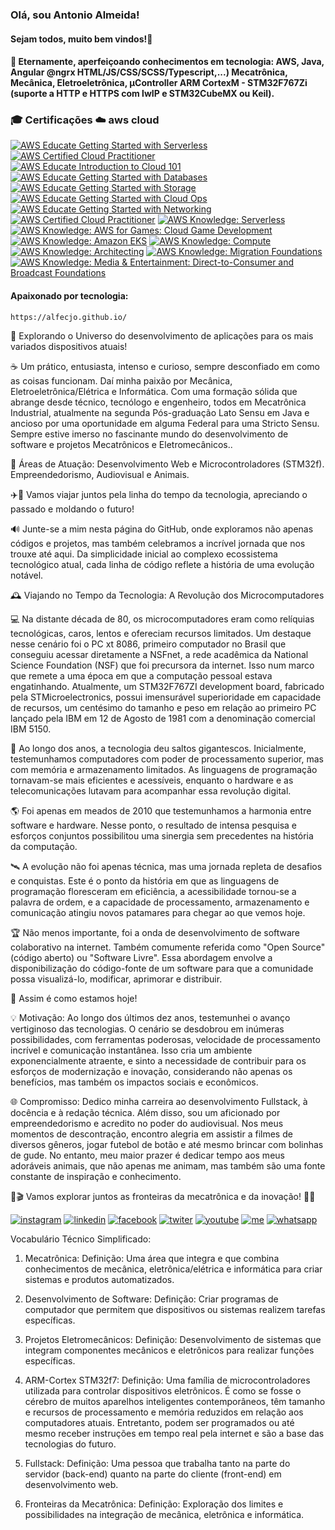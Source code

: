 ### Olá, sou Antonio Almeida!
####    Sejam todos, muito bem vindos!👋

<!--
**alfecjo/alfecjo** is a ✨ _special_ ✨ repository because its `README.md` (this file) appears on your GitHub profile.
https://dev.to/envoy_/150-badges-for-github-pnk
- 🌱 I’m currently learning ...
- 👯 I’m looking to collaborate on ...
- 🤔 I’m looking for help with ...
- 💬 Ask me about ...
- 📫 How to reach me: ...
- 😄 Pronouns: ...
- ⚡ Fun fact: ...
- 📫 alfecjo@hotmail.com
- 📫 alfecjo@gmail.com
- 📫 antonioalmeida@alunos.utfpr.edu.br
-->

#### 🔭 Eternamente, aperfeiçoando conhecimentos em tecnologia: AWS, Java, Angular @ngrx HTML/JS/CSS/SCSS/Typescript,...) Mecatrônica, Mecânica, Eletroeletrônica, µController ARM CortexM - STM32F767Zi (suporte a HTTP e HTTPS com lwIP e STM32CubeMX ou Keil).

### 🎓 Certificações ☁️ aws cloud

[![AWS Educate Getting Started with Serverless](https://images.credly.com/size/110x110/images/44e2c252-5d19-4574-9646-005f7225bf53/image.png)](https://www.credly.com/badges/78fcb09b-1a1d-44b6-85bb-114a7402193b "AWS Educate Getting Started with Serverless")
[![AWS Certified Cloud Practitioner](https://images.credly.com/size/110x110/images/629a2bb9-14a6-47b3-b17e-f1056b1404d0/image.png)](https://www.credly.com/badges/9b6d8643-c840-4057-89b2-5f4a280141f2 "AWS re/Start")
[![AWS Educate Introduction to Cloud 101](https://images.credly.com/size/110x110/images/8d67bbf4-128b-4141-b5f1-1bc61bbfbaa6/image.png)](https://www.credly.com/badges/e14ef976-f611-435e-9ffa-e95db7768b43 "AWS Educate Introduction to Cloud 101")
[![AWS Educate Getting Started with Databases](https://images.credly.com/size/110x110/images/6f135924-7645-4bd2-ab68-3bc0b49c7e27/image.png)](https://www.credly.com/badges/4b85ca74-95cf-446c-808d-ba9244108fe3 "AWS Educate Getting Started with Databases")
[![AWS Educate Getting Started with Storage](https://images.credly.com/size/110x110/images/5bf37709-4b69-4cdc-9edc-af7b3370d427/image.png)](https://www.credly.com/badges/7ca7bb54-b1bf-46b9-b103-586511496613 "AWS Educate Getting Started with Storage")
[![AWS Educate Getting Started with Cloud Ops](https://images.credly.com/size/110x110/images/01c3b0d4-a225-483b-a762-460473658c1a/image.png)](https://www.credly.com/badges/e9a4d5e3-9671-4465-8e49-d0960ad6d12c "AWS Educate Getting Started with Cloud Ops")
[![AWS Educate Getting Started with Networking](https://images.credly.com/size/110x110/images/979e42e2-1d32-4d21-97ea-53d991ea50fb/image.png)](https://www.credly.com/earner/earned/badge/64cdc956-0eb8-4349-89ff-2ef15844e15f "AWS Educate Getting Started with Networking")
[![AWS Certified Cloud Practitioner](https://images.credly.com/size/110x110/images/00634f82-b07f-4bbd-a6bb-53de397fc3a6/image.png)](https://www.credly.com/badges/c688a674-597d-49b5-9664-9d4bf2ed6e78 "AWS Certified Cloud Practitioner")
[![AWS Knowledge: Serverless](https://images.credly.com/size/110x110/images/e07c6cc4-b737-4d7e-8ce8-66b6b7a60367/image.png)](https://www.credly.com/badges/c2d9d52a-19e6-4d5c-87bb-d523a42dec0c "AWS Knowledge: Serverless")
[![AWS Knowledge: AWS for Games: Cloud Game Development](https://images.credly.com/size/110x110/images/1e1e332c-cbe5-4358-9491-748cc5c5d15f/image.png)](https://www.credly.com/earner/earned/badge/39633024-d150-4dc7-bbf5-7d560ac4d869 "AWS Knowledge: AWS for Games: Cloud Game Development")
[![AWS Knowledge: Amazon EKS](https://images.credly.com/size/110x110/images/9bcbde6d-1754-4617-9337-124f7b10a6c2/image.png)](https://www.credly.com/earner/earned/badge/fd90f7d6-485a-4915-a382-3686d76c5d39 "AWS Knowledge: Amazon EKS")
[![AWS Knowledge: Compute](https://images.credly.com/size/110x110/images/eba18772-5ecf-471b-b8af-dda79815b544/image.png)](https://www.credly.com/badges/717ac748-196e-4aa4-9632-01f6abae7813 "AWS Knowledge: Compute")
[![AWS Knowledge: Architecting](https://images.credly.com/size/110x110/images/519a6dba-f145-4c1a-85a2-1d173d6898d9/image.png)](https://www.credly.com/badges/22dc47fc-c3bc-4ec7-bae8-c50fa015b40d "AWS Knowledge: Architecting")
[![AWS Knowledge: Migration Foundations](https://images.credly.com/size/110x110/images/4163dc96-eec3-49c2-87b3-6a98172e160c/image.png)](https://www.credly.com/badges/1ef1bf0f-4cd8-4208-81fe-d64e9235213e "AWS Knowledge: Migration Foundations")
[![AWS Knowledge: Media & Entertainment: Direct-to-Consumer and Broadcast Foundations](https://images.credly.com/size/110x110/images/0c6f66be-4cd6-4d98-b132-a9a87dc6ecbe/image.png)]([https://www.credly.com/badges/1ef1bf0f-4cd8-4208-81fe-d64e9235213e](https://images.credly.com/size/340x340/images/0c6f66be-4cd6-4d98-b132-a9a87dc6ecbe/image.png) "AWS Knowledge: Media & Entertainment: Direct-to-Consumer and Broadcast Foundations")

#### Apaixonado por tecnologia:
   
    https://alfecjo.github.io/

🚀 Explorando o Universo do desenvolvimento de aplicações para os mais variados dispositivos atuais!

☕ Um prático, entusiasta, intenso e curioso, sempre desconfiado em como as coisas funcionam. Daí minha paixão por Mecânica, Eletroeletrônica/Elétrica e Informática. Com uma formação sólida que abrange desde técnico, tecnólogo e engenheiro, todos em Mecatrônica Industrial, atualmente na segunda Pós-graduação Lato Sensu em Java e ancioso por uma oportunidade em alguma Federal para uma Stricto Sensu. Sempre estive imerso no fascinante mundo do desenvolvimento de software e projetos Mecatrônicos e Eletromecânicos..

🔧 Áreas de Atuação:
Desenvolvimento Web e Microcontroladores (STM32f).
Empreendedorismo, Audiovisual e Animais.

✈️🗽 Vamos viajar juntos pela linha do tempo da tecnologia, apreciando o passado e moldando o futuro!

🔊 Junte-se a mim nesta página do GitHub, onde exploramos não apenas códigos e projetos, mas também celebramos a incrível jornada que nos trouxe até aqui. Da simplicidade inicial ao complexo ecossistema tecnológico atual, cada linha de código reflete a história de uma evolução notável.

🕰️ Viajando no Tempo da Tecnologia: A Revolução dos Microcomputadores

💻 Na distante década de 80, os microcomputadores eram como relíquias tecnológicas, caros, lentos e ofereciam recursos limitados. Um destaque nesse cenário foi o PC xt 8086, primeiro computador no Brasil que conseguiu acessar diretamente a NSFnet, a rede acadêmica da National Science Foundation (NSF) que foi precursora da internet. Isso num marco que remete a uma época em que a computação pessoal estava engatinhando. Atualmente, um STM32F767ZI development board, fabricado pela STMicroelectronics, possui imensurável superioridade em capacidade de recursos, um centésimo do tamanho e peso em relação ao primeiro PC lançado pela IBM em 12 de Agosto de 1981 com a denominação comercial IBM 5150.

💾 Ao longo dos anos, a tecnologia deu saltos gigantescos. Inicialmente, testemunhamos computadores com poder de processamento superior, mas com memória e armazenamento limitados. As linguagens de programação tornavam-se mais eficientes e acessíveis, enquanto o hardware e as telecomunicações lutavam para acompanhar essa revolução digital.

🌎 Foi apenas em meados de 2010 que testemunhamos a harmonia entre software e hardware. Nesse ponto, o resultado de intensa pesquisa e esforços conjuntos possibilitou uma sinergia sem precedentes na história da computação.

🛰️ A evolução não foi apenas técnica, mas uma jornada repleta de desafios e conquistas. Este é o ponto da história em que as linguagens de programação floresceram em eficiência, a acessibilidade tornou-se a palavra de ordem, e a capacidade de processamento, armazenamento e comunicação atingiu novos patamares para chegar ao que vemos hoje.

🏆 Não menos importante, foi a onda de desenvolvimento de software colaborativo na internet. Também comumente referida como "Open Source" (código aberto) ou "Software Livre". Essa abordagem envolve a disponibilização do código-fonte de um software para que a comunidade possa visualizá-lo, modificar, aprimorar e distribuir. 

👀 Assim é como estamos hoje!

💡 Motivação:
Ao longo dos últimos dez anos, testemunhei o avanço vertiginoso das tecnologias. O cenário se desdobrou em inúmeras possibilidades, com ferramentas poderosas, velocidade de processamento incrível e comunicação instantânea. Isso cria um ambiente exponencialmente atraente, e sinto a necessidade de contribuir para os esforços de modernização e inovação, considerando não apenas os benefícios, mas também os impactos sociais e econômicos.

🌐 Compromisso:
Dedico minha carreira ao desenvolvimento Fullstack, à docência e à redação técnica. Além disso, sou um aficionado por empreendedorismo e acredito no poder do audiovisual. Nos meus momentos de descontração, encontro alegria em assistir a filmes de diversos gêneros, jogar futebol de botão e até mesmo brincar com bolinhas de gude. No entanto, meu maior prazer é dedicar tempo aos meus adoráveis animais, que não apenas me animam, mas também são uma fonte constante de inspiração e conhecimento.

🥇🎬 Vamos explorar juntos as fronteiras da mecatrônica e da inovação! 🤖✨

<!-- <img  height="180em" src="https://github-readme-stats.vercel.app/api?username=alfecjo&show_icons=true&theme=great-gatsby&include_all_commits=true&count_private=true"/> 

<img align="right" height="180em" src="https://github-readme-stats.vercel.app/api/top-langs/?username=alfecjo&layout=compact&langs_count=16&theme=great-gatsby"/>
-->
[![instagram](https://img.shields.io/badge/Instagram-E4405F?style=for-the-badge&logo=instagram&logoColor=white)](https://www.instagram.com/invites/contact/?i=6t7s2k4yyafo&utm_content=21w0zon)
[![linkedin](https://img.shields.io/badge/LinkedIn-0077B5?style=for-the-badge&logo=linkedin&logoColor=white)](https://www.linkedin.com/in/antonio-almeida-79028910a)
[![facebook](https://img.shields.io/badge/Facebook-1877F2?style=for-the-badge&logo=facebook&logoColor=white)](https://www.facebook.com/alfecjo)
[![twiter](https://img.shields.io/badge/Twitter-1DA1F2?style=for-the-badge&logo=twitter&logoColor=white)](https://twitter.com/alfecjo)
[![youtube](https://img.shields.io/badge/YouTube-FF0000?style=for-the-badge&logo=youtube&logoColor=white)](https://www.youtube.com/@acthings)
[![me](https://img.shields.io/badge/website-000000?style=for-the-badge&logo=About.me&logoColor=white)](https://alfecjo.github.io/)
[![whatsapp](https://img.shields.io/badge/WhatsApp-25D366?style=for-the-badge&logo=whatsapp&logoColor=white)](https://api.whatsapp.com/send?phone=5511934130986&text=Oi%20Antonio)

Vocabulário Técnico Simplificado:
1. Mecatrônica:
Definição: Uma área que integra e que combina conhecimentos de mecânica, eletrônica/elétrica e informática para criar
sistemas e produtos automatizados.

3. Desenvolvimento de Software:
Definição: Criar programas de computador que permitem que dispositivos ou sistemas realizem tarefas específicas.

4. Projetos Eletromecânicos:
Definição: Desenvolvimento de sistemas que integram componentes mecânicos e eletrônicos para realizar funções específicas.

5. ARM-Cortex STM32f7:
Definição: Uma família de microcontroladores utilizada para controlar dispositivos eletrônicos.
É como se fosse o cérebro de muitos aparelhos inteligentes contemporâneos, têm tamanho e recursos de processamento e memória
reduzidos em relação aos computadores atuais. Entretanto, podem ser programados ou até mesmo receber
instruções em tempo real pela internet e são a base das tecnologias do futuro.

7. Fullstack:
Definição: Uma pessoa que trabalha tanto na parte do servidor (back-end) quanto na parte do cliente (front-end) em
desenvolvimento web.

8. Fronteiras da Mecatrônica:
Definição: Exploração dos limites e possibilidades na integração de mecânica, eletrônica e informática.
